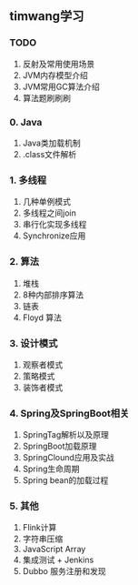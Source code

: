 ## timwang学习

### TODO

1. 反射及常用使用场景
2. JVM内存模型介绍
3. JVM常用GC算法介绍
4. 算法题刷刷刷
 
### 0. Java

1. Java类加载机制
2. .class文件解析

### 1. 多线程

1. 几种单例模式
2. 多线程之间join
3. 串行化实现多线程
4. Synchronize应用
	
### 2. 算法

1. 堆栈
2. 8种内部排序算法
3. 链表
4. Floyd 算法

### 3. 设计模式

1. 观察者模式
2. 策略模式
3. 装饰者模式

### 4. Spring及SpringBoot相关

1. SpringTag解析以及原理
2. SpringBoot加载原理
3. SpringClound应用及实战
4. Spring生命周期
5. Spring bean的加载过程

### 5. 其他

1. Flink计算
2. 字符串压缩
3. JavaScript Array
4. 集成测试 + Jenkins
5. Dubbo 服务注册和发现
